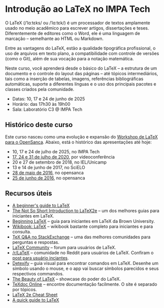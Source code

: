 # Introdução ao LaTeX no IMPA Tech

O LaTeX (/ˈlɑːtɛks/ ou /ˈlɑːtɛk/) é um processador de textos amplamente usado no meio acadêmico para escrever artigos, dissertações e teses. Diferentemente de editores como o Word, ele é uma linguagem de marcação – semelhante ao HTML ou Markdown.

Entre as vantagens do LaTeX, estão a qualidade tipográfica profissional, o uso de arquivos em texto plano, a compatibilidade com controle de versões (como o Git), além de sua vocação para a notação matemática.

Neste curso, você aprenderá desde o básico do LaTeX – a estrutura de um documento e o controle do layout das páginas – até tópicos intermediários, tais como a inserção de tabelas, imagens, referências bibliográficas automáticas, suporte a diferentes línguas e o uso dos principais pacotes e classes criados pela comunidade.

- Datas: 10, 17 e 24 de junho de 2025
- Horário: das 17h30 às 19h00
- Sala: Laboratório C3 @ IMPA Tech

## Histórico deste curso

Este curso nasceu como uma evolução e expansão do [Workshop de LaTeX para o
OpenSanca](https://github.com/opensanca/workshop-latex). Abaixo, está o
histórico das apresentações até hoje:

- 10, 17 e 24 de julho de 2025, no IMPA Tech
- [17, 24 e 31 de julho de 2020](https://github.com/rberaldo/curso-latex-forma-2020), por videoconferência
- 20 e 27 de setembro de 2018, no IEL/Unicamp
- 13 e 14 de junho de 2017, no SciELO
- [28 de maio de 2016](https://www.meetup.com/pt-BR/opensanca/events/230102377/), no opensanca
- [25 de junho de 2016](https://www.meetup.com/pt-BR/opensanca/events/231664154/), no opensanca

## Recursos úteis

- [A beginner's guide to
  LaTeX](http://mirrors.ctan.org/info/beginlatex/beginlatex-3.6.pdf)
- [The Not So Short Introduction to
  LaTeX2e](https://tobi.oetiker.ch/lshort/lshort.pdf) – um dos melhores guias
  para iniciantes em LaTeX.
- [Beginning
  LaTeX](https://www.brown.edu/academics/science-center/sites/brown.edu.academics.science-center/files/uploads/beginningLaTeX.pdf)
  – guia para iniciantes em LaTeX da Brown University.
- [Wikibook: LaTeX](https://en.wikibooks.org/wiki/LaTeX) – wikibook bastante
  completo para iniciantes e para consulta.
- [TeX Q&A no StackExchange](https://tex.stackexchange.com/) – uma das melhores
  comunidades para perguntas e respostas.
- [LaTeX Community](http://www.latex-community.org/forum/) – forum para
  usuários de LaTeX.
- [/r/LaTeX](https://www.reddit.com/r/latex) – comunidade no Reddit para
  usuários de LaTeX. Confiram o [post para usuário
  inciantes](https://www.reddit.com/r/LaTeX/comments/j2326/getting_started_with_LaTeX).
- [Detexify](http://detexify.kirelabs.org/classify.html) – guia visual para
  encontrar comandos em LaTeX. Desenhe um símbolo usando o mouse, e o app vai
  buscar símbolos parecidos e seus respectivos commandos.
- [The Beauty of LaTeX](http://nitens.org/taraborelli/latex) – showcase do poder do LaTeX.
- [TeXdoc Online](http://texdoc.net/) – encontre documentação facilmente. O
  site é separado por tópicos.
- [LaTeX 2e Cheat Sheet](https://wch.github.io/latexsheet/latexsheet-a4.pdf)
- [A quick guide to LaTeX](http://users.dickinson.edu/~richesod/latex/latexcheatsheet.pdf)
